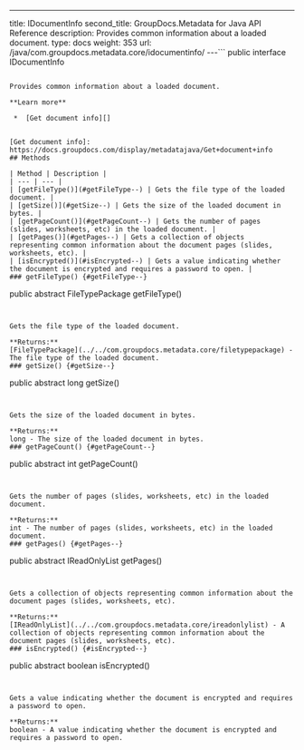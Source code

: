 ---
title: IDocumentInfo
second_title: GroupDocs.Metadata for Java API Reference
description: Provides common information about a loaded document.
type: docs
weight: 353
url: /java/com.groupdocs.metadata.core/idocumentinfo/
---```
public interface IDocumentInfo
```

Provides common information about a loaded document.

**Learn more**

 *  [Get document info][]


[Get document info]: https://docs.groupdocs.com/display/metadatajava/Get+document+info
## Methods

| Method | Description |
| --- | --- |
| [getFileType()](#getFileType--) | Gets the file type of the loaded document. |
| [getSize()](#getSize--) | Gets the size of the loaded document in bytes. |
| [getPageCount()](#getPageCount--) | Gets the number of pages (slides, worksheets, etc) in the loaded document. |
| [getPages()](#getPages--) | Gets a collection of objects representing common information about the document pages (slides, worksheets, etc). |
| [isEncrypted()](#isEncrypted--) | Gets a value indicating whether the document is encrypted and requires a password to open. |
### getFileType() {#getFileType--}
```
public abstract FileTypePackage getFileType()
```


Gets the file type of the loaded document.

**Returns:**
[FileTypePackage](../../com.groupdocs.metadata.core/filetypepackage) - The file type of the loaded document.
### getSize() {#getSize--}
```
public abstract long getSize()
```


Gets the size of the loaded document in bytes.

**Returns:**
long - The size of the loaded document in bytes.
### getPageCount() {#getPageCount--}
```
public abstract int getPageCount()
```


Gets the number of pages (slides, worksheets, etc) in the loaded document.

**Returns:**
int - The number of pages (slides, worksheets, etc) in the loaded document.
### getPages() {#getPages--}
```
public abstract IReadOnlyList<PageInfo> getPages()
```


Gets a collection of objects representing common information about the document pages (slides, worksheets, etc).

**Returns:**
[IReadOnlyList](../../com.groupdocs.metadata.core/ireadonlylist) - A collection of objects representing common information about the document pages (slides, worksheets, etc).
### isEncrypted() {#isEncrypted--}
```
public abstract boolean isEncrypted()
```


Gets a value indicating whether the document is encrypted and requires a password to open.

**Returns:**
boolean - A value indicating whether the document is encrypted and requires a password to open.
